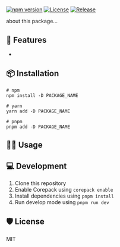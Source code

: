 # 

[![npm version](https://badge.fury.io/js/PACKAGE_NAME.svg)](https://badge.fury.io/js/PACKAGE_NAME)
[![License](https://img.shields.io/npm/l/PACKAGE_NAME)](https://github.com/simochee/PACKAGE_NAME/blob/main/LICENSE)
[![Release](https://github.com/simochee/PACKAGE_NAME/actions/workflows/release.yaml/badge.svg)](https://github.com/simochee/PACKAGE_NAME/actions/workflows/release.yaml)

about this package...

## 🧩 Features

- 

## 📦 Installation

```shell
# npm
npm install -D PACKAGE_NAME

# yarn
yarn add -D PACKAGE_NAME

# pnpm
pnpm add -D PACKAGE_NAME
```

## 🧑‍💻 Usage

## 💻 Development

1. Clone this repository
1. Enable Corepack using `corepack enable`
1. Install dependencies using `pnpm install`
1. Run develop mode using `pnpm run dev`

## 🛡️ License

MIT
